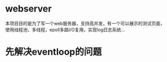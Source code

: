 # webserver
本项目目的是为了写一个web服务器，支持高并发，有一个可以展示的测试页面，使用线程池，多线程，epoll多路I/O复用，实现log日志系统...
# 先解决eventloop的问题